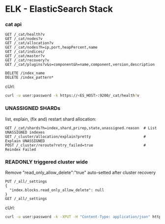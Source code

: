 
# ELK - ElasticSearch Stack

### cat api

```http
GET /_cat/health?v
GET /_cat/nodes?v
GET /_cat/allocation?v
GET /_cat/nodes?h=ip,port,heapPercent,name
GET /_cat/indices/
GET /_cat/master?v
GET /_cat/recovery?v
GET /_cat/plugins?v&s=component&h=name,component,version,description

DELETE /index_name
DELETE /index_pattern*
```
cUrl:
```bash
curl -u user:password -k https://<ES_HOST>:9200/_cat/health?v
```

### UNASSIGNED SHARDs
list, explain, (fix and) restart shard allocation:  

```http
GET /_cat/shards?h=index,shard,prirep,state,unassigned.reason  # List UNASSIGNED indexes
GET /_cluster/allocation/explain?pretty                        # Explain UNASSIGNED
POST /_cluster/reroute?retry_failed=true                       # Reindex Failed
```

### READONLY triggered cluster wide
Remove "read_only_allow_delete":"true" auto-setted after cluster recovery

```http
PUT /_all/_settings
{
  "index.blocks.read_only_allow_delete": null
}
GET /_all/_settings
```
cUrl:
```bash
curl -u user:password -k -XPUT -H "Content-Type: application/json" https://<ES_HOST>:9200/_all/_settings -d '{"index.blocks.read_only_allow_delete": null}'
```
